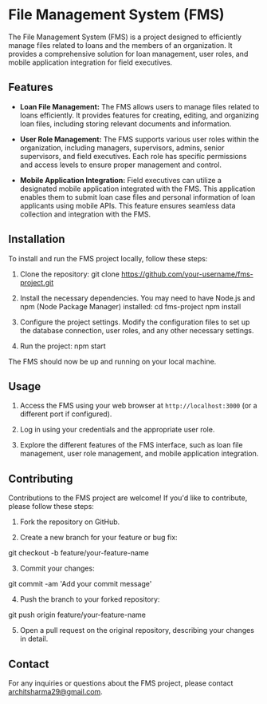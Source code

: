 
# File Management System (FMS)

The File Management System (FMS) is a project designed to efficiently manage files related to loans and the members of an organization. It provides a comprehensive solution for loan management, user roles, and mobile application integration for field executives.

## Features

- **Loan File Management:** The FMS allows users to manage files related to loans efficiently. It provides features for creating, editing, and organizing loan files, including storing relevant documents and information.

- **User Role Management:** The FMS supports various user roles within the organization, including managers, supervisors, admins, senior supervisors, and field executives. Each role has specific permissions and access levels to ensure proper management and control.

- **Mobile Application Integration:** Field executives can utilize a designated mobile application integrated with the FMS. This application enables them to submit loan case files and personal information of loan applicants using mobile APIs. This feature ensures seamless data collection and integration with the FMS.

## Installation

To install and run the FMS project locally, follow these steps:

1. Clone the repository:
git clone https://github.com/your-username/fms-project.git

2. Install the necessary dependencies. You may need to have Node.js and npm (Node Package Manager) installed:
cd fms-project
npm install


3. Configure the project settings. Modify the configuration files to set up the database connection, user roles, and any other necessary settings.

4. Run the project:
npm start


The FMS should now be up and running on your local machine.

## Usage

1. Access the FMS using your web browser at `http://localhost:3000` (or a different port if configured).

2. Log in using your credentials and the appropriate user role.

3. Explore the different features of the FMS interface, such as loan file management, user role management, and mobile application integration.

## Contributing

Contributions to the FMS project are welcome! If you'd like to contribute, please follow these steps:

1. Fork the repository on GitHub.

2. Create a new branch for your feature or bug fix:

git checkout -b feature/your-feature-name


3. Commit your changes:

git commit -am 'Add your commit message'


4. Push the branch to your forked repository:

git push origin feature/your-feature-name


5. Open a pull request on the original repository, describing your changes in detail.


## Contact

For any inquiries or questions about the FMS project, please contact architsharma29@gmail.com.





